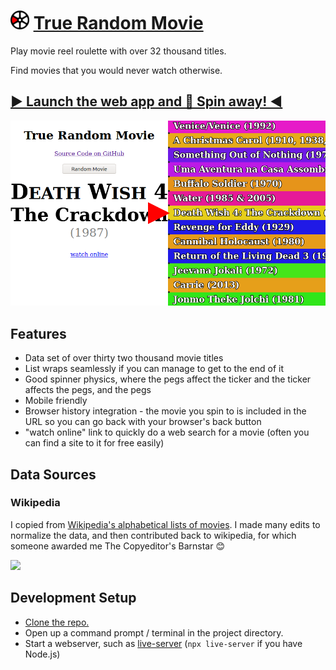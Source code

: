 # <img src="icon.svg" height="30"> [True Random Movie][app]

Play movie reel roulette with over 32 thousand titles. 

Find movies that you would never watch otherwise.

## [▶ Launch the web app and 💫 Spin away! ◀][app]

[![](screenshot.png)][app]

## Features

- Data set of over thirty two thousand movie titles
- List wraps seamlessly if you can manage to get to the end of it
- Good spinner physics, where the pegs affect the ticker and the ticker affects the pegs, and the pegs 
- Mobile friendly
- Browser history integration - the movie you spin to is included in the URL so you can go back with your browser's back button
- "watch online" link to quickly do a web search for a movie (often you can find a site to it for free easily)

## Data Sources

### Wikipedia
I copied from [Wikipedia's alphabetical lists of movies](https://en.wikipedia.org/wiki/Lists_of_films#Alphabetical_indices).
I made many edits to normalize the data, and then contributed back to wikipedia, for which someone awarded me The Copyeditor's Barnstar 😊

![](https://upload.wikimedia.org/wikipedia/commons/thumb/e/ee/Copyeditor_Barnstar_Hires.png/100px-Copyeditor_Barnstar_Hires.png)

## Development Setup

- [Clone the repo.][git clone]
- Open up a command prompt / terminal in the project directory.
- Start a webserver, such as [live-server][] (`npx live-server` if you have Node.js)

[git clone]: https://help.github.com/articles/cloning-a-repository/
[live-server]: https://www.npmjs.com/package/live-server
[app]: https://1j01.github.io/true-random-movie/

